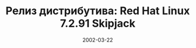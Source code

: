 ---
layout: post
title:  "Релиз дистрибутива: Red Hat Linux 7.2.91 Skipjack"
date: 2002-03-22   
---